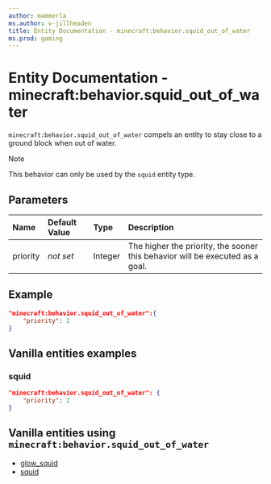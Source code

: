 ```yaml
---
author: mammerla
ms.author: v-jillheaden
title: Entity Documentation - minecraft:behavior.squid_out_of_water
ms.prod: gaming
---
```


# Entity Documentation - minecraft:behavior.squid_out_of_water

`minecraft:behavior.squid_out_of_water` compels an entity to stay close to a ground block when out of water.

> [!NOTE]
> This behavior can only be used by the `squid` entity type.

## Parameters

|Name |Default Value  |Type  |Description  |
|:----------|:----------|:----------|:----------|
|priority|*not set*|Integer|The higher the priority, the sooner this behavior will be executed as a goal.|

## Example

```json
"minecraft:behavior.squid_out_of_water":{
    "priority": 2
}
```

## Vanilla entities examples

### squid

```json
"minecraft:behavior.squid_out_of_water": {
    "priority": 2
}
```

## Vanilla entities using `minecraft:behavior.squid_out_of_water`

- [glow_squid](../../../../Source/VanillaBehaviorPack_Snippets/entities/glow_squid.md)
- [squid](../../../../Source/VanillaBehaviorPack_Snippets/entities/squid.md)
